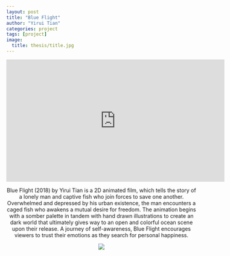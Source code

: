 ```yaml
---
layout: post
title: "Blue Flight"
author: "Yirui Tian"
categories: project
tags: [project]
image:
  title: thesis/title.jpg
---
```


<center>
<iframe src="https://player.vimeo.com/video/266501450?autoplay=1&loop=1&title=0&byline=0&portrait=0" width="578" height="324" frameborder="0" webkitallowfullscreen mozallowfullscreen allowfullscreen></iframe>
<p>
Blue Flight (2018) by Yirui Tian is a 2D animated film, which tells the story of a lonely man and captive fish who join forces to save one another. Overwhelmed and depressed by his urban existence, the man encounters a caged fish who awakens a mutual desire for freedom. The animation begins with a somber palette in tandem with hand drawn illustrations to create an dark world that ultimately gives way to an open and colorful ocean scene upon their release. A journey of self-awareness, Blue Flight encourages viewers to trust their emotions as they search for personal happiness.
</p>
  <img src="{{ site.github.url }}/assets/img/{{ page.image.title }}">
</center>

